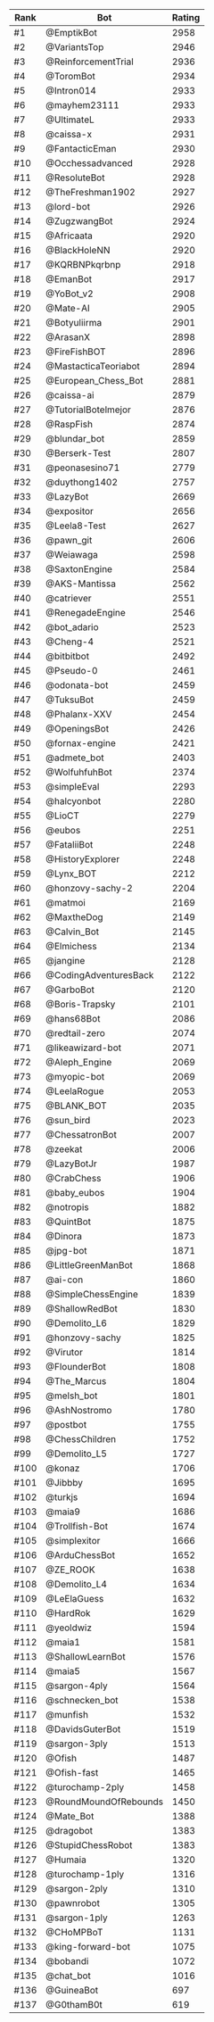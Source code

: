 Rank|Bot|Rating
---|---|---
#1|@EmptikBot|2958
#2|@VariantsTop|2946
#3|@ReinforcementTrial|2936
#4|@ToromBot|2934
#5|@Intron014|2933
#6|@mayhem23111|2933
#7|@UltimateL|2933
#8|@caissa-x|2931
#9|@FantacticEman|2930
#10|@Occhessadvanced|2928
#11|@ResoluteBot|2928
#12|@TheFreshman1902|2927
#13|@lord-bot|2926
#14|@ZugzwangBot|2924
#15|@Africaata|2920
#16|@BlackHoleNN|2920
#17|@KQRBNPkqrbnp|2918
#18|@EmanBot|2917
#19|@YoBot_v2|2908
#20|@Mate-AI|2905
#21|@Botyuliirma|2901
#22|@ArasanX|2898
#23|@FireFishBOT|2896
#24|@MastacticaTeoriabot|2894
#25|@European_Chess_Bot|2881
#26|@caissa-ai|2879
#27|@TutorialBotelmejor|2876
#28|@RaspFish|2874
#29|@blundar_bot|2859
#30|@Berserk-Test|2807
#31|@peonasesino71|2779
#32|@duythong1402|2757
#33|@LazyBot|2669
#34|@expositor|2656
#35|@Leela8-Test|2627
#36|@pawn_git|2606
#37|@Weiawaga|2598
#38|@SaxtonEngine|2584
#39|@AKS-Mantissa|2562
#40|@catriever|2551
#41|@RenegadeEngine|2546
#42|@bot_adario|2523
#43|@Cheng-4|2521
#44|@bitbitbot|2492
#45|@Pseudo-0|2461
#46|@odonata-bot|2459
#47|@TuksuBot|2459
#48|@Phalanx-XXV|2454
#49|@OpeningsBot|2426
#50|@fornax-engine|2421
#51|@admete_bot|2403
#52|@WolfuhfuhBot|2374
#53|@simpleEval|2293
#54|@halcyonbot|2280
#55|@LioCT|2279
#56|@eubos|2251
#57|@FataliiBot|2248
#58|@HistoryExplorer|2248
#59|@Lynx_BOT|2212
#60|@honzovy-sachy-2|2204
#61|@matmoi|2169
#62|@MaxtheDog|2149
#63|@Calvin_Bot|2145
#64|@Elmichess|2134
#65|@jangine|2128
#66|@CodingAdventuresBack|2122
#67|@GarboBot|2120
#68|@Boris-Trapsky|2101
#69|@hans68Bot|2086
#70|@redtail-zero|2074
#71|@likeawizard-bot|2071
#72|@Aleph_Engine|2069
#73|@myopic-bot|2069
#74|@LeelaRogue|2053
#75|@BLANK_BOT|2035
#76|@sun_bird|2023
#77|@ChessatronBot|2007
#78|@zeekat|2006
#79|@LazyBotJr|1987
#80|@CrabChess|1906
#81|@baby_eubos|1904
#82|@notropis|1882
#83|@QuintBot|1875
#84|@Dinora|1873
#85|@jpg-bot|1871
#86|@LittleGreenManBot|1868
#87|@ai-con|1860
#88|@SimpleChessEngine|1839
#89|@ShallowRedBot|1830
#90|@Demolito_L6|1829
#91|@honzovy-sachy|1825
#92|@Virutor|1814
#93|@FlounderBot|1808
#94|@The_Marcus|1804
#95|@melsh_bot|1801
#96|@AshNostromo|1780
#97|@postbot|1755
#98|@ChessChildren|1752
#99|@Demolito_L5|1727
#100|@konaz|1706
#101|@Jibbby|1695
#102|@turkjs|1694
#103|@maia9|1686
#104|@Trollfish-Bot|1674
#105|@simplexitor|1666
#106|@ArduChessBot|1652
#107|@ZE_ROOK|1638
#108|@Demolito_L4|1634
#109|@LeElaGuess|1632
#110|@HardRok|1629
#111|@yeoldwiz|1594
#112|@maia1|1581
#113|@ShallowLearnBot|1576
#114|@maia5|1567
#115|@sargon-4ply|1564
#116|@schnecken_bot|1538
#117|@munfish|1532
#118|@DavidsGuterBot|1519
#119|@sargon-3ply|1513
#120|@Ofish|1487
#121|@Ofish-fast|1465
#122|@turochamp-2ply|1458
#123|@RoundMoundOfRebounds|1450
#124|@Mate_Bot|1388
#125|@dragobot|1383
#126|@StupidChessRobot|1383
#127|@Humaia|1320
#128|@turochamp-1ply|1316
#129|@sargon-2ply|1310
#130|@pawnrobot|1305
#131|@sargon-1ply|1263
#132|@CHoMPBoT|1131
#133|@king-forward-bot|1075
#134|@bobandi|1072
#135|@chat_bot|1016
#136|@GuineaBot|697
#137|@G0thamB0t|619
